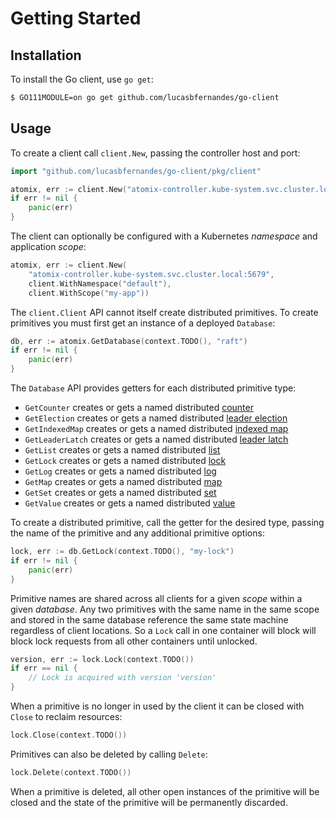 # Getting Started

## Installation

To install the Go client, use `go get`:

```bash
$ GO111MODULE=on go get github.com/lucasbfernandes/go-client
```

## Usage

To create a client call `client.New`, passing the controller host and port:

```go
import "github.com/lucasbfernandes/go-client/pkg/client"

atomix, err := client.New("atomix-controller.kube-system.svc.cluster.local:5679")
if err != nil {
	panic(err)
}
```

The client can optionally be configured with a Kubernetes _namespace_ and application
_scope_:

```go
atomix, err := client.New(
	"atomix-controller.kube-system.svc.cluster.local:5679", 
	client.WithNamespace("default"), 
	client.WithScope("my-app"))
```

The `client.Client` API cannot itself create distributed primitives. To create primitives you
must first get an instance of a deployed `Database`:

```go
db, err := atomix.GetDatabase(context.TODO(), "raft")
if err != nil {
	panic(err)
}
```

The `Database` API provides getters for each distributed primitive type:

* `GetCounter` creates or gets a named distributed [counter](counter.md)
* `GetElection` creates or gets a named distributed [leader election](election.md)
* `GetIndexedMap` creates or gets a named distributed [indexed map](indexed-map.md)
* `GetLeaderLatch` creates or gets a named distributed [leader latch](leader-latch.md)
* `GetList` creates or gets a named distributed [list](list.md)
* `GetLock` creates or gets a named distributed [lock](lock.md)
* `GetLog` creates or gets a named distributed [log](log.md)
* `GetMap` creates or gets a named distributed [map](map.md)
* `GetSet` creates or gets a named distributed [set](set.md)
* `GetValue` creates or gets a named distributed [value](value.md)

To create a distributed primitive, call the getter for the desired type, passing the
name of the primitive and any additional primitive options:

```go
lock, err := db.GetLock(context.TODO(), "my-lock")
if err != nil {
	panic(err)
}
```

Primitive names are shared across all clients for a given _scope_ within a given
_database_. Any two primitives with the same name in the same scope and stored in the 
same database reference the same state machine regardless of client locations. So a
`Lock` call in one container will block will block lock requests from all other containers
until unlocked.

```go
version, err := lock.Lock(context.TODO())
if err == nil {
	// Lock is acquired with version 'version'
}
```

When a primitive is no longer in used by the client it can be closed with `Close` to
reclaim resources:

```go
lock.Close(context.TODO())
```

Primitives can also be deleted by calling `Delete`:

```go
lock.Delete(context.TODO())
```

When a primitive is deleted, all other open instances of the primitive will be closed
and the state of the primitive will be permanently discarded.

[API]: /api
[golang]: https://golang.org/
